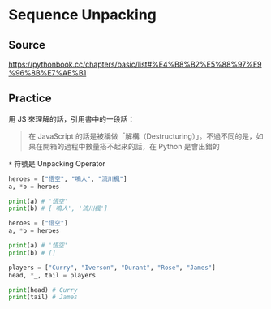 # Sequence Unpacking

## Source

https://pythonbook.cc/chapters/basic/list#%E4%B8%B2%E5%88%97%E9%96%8B%E7%AE%B1

## Practice

用 JS 來理解的話，引用書中的一段話：

> 在 JavaScript 的話是被稱做「解構（Destructuring）」。不過不同的是，如果在開箱的過程中數量搭不起來的話，在 Python 是會出錯的

`*` 符號是 Unpacking Operator

```python
heroes = ["悟空", "鳴人", "流川楓"]
a, *b = heroes

print(a) # '悟空'
print(b) # ['鳴人', '流川楓']
```

```python
heroes = ["悟空"]
a, *b = heroes

print(a) # '悟空'
print(b) # []
```

```python
players = ["Curry", "Iverson", "Durant", "Rose", "James"]
head, *_, tail = players

print(head) # Curry
print(tail) # James
```

